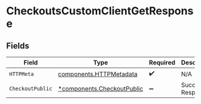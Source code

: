 # CheckoutsCustomClientGetResponse


## Fields

| Field                                                                   | Type                                                                    | Required                                                                | Description                                                             |
| ----------------------------------------------------------------------- | ----------------------------------------------------------------------- | ----------------------------------------------------------------------- | ----------------------------------------------------------------------- |
| `HTTPMeta`                                                              | [components.HTTPMetadata](../../models/components/httpmetadata.md)      | :heavy_check_mark:                                                      | N/A                                                                     |
| `CheckoutPublic`                                                        | [*components.CheckoutPublic](../../models/components/checkoutpublic.md) | :heavy_minus_sign:                                                      | Successful Response                                                     |